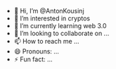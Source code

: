 - 👋 Hi, I’m @AntonKousinj
- 👀 I’m interested in cryptos
- 🌱 I’m currently learning web 3.0
- 💞️ I’m looking to collaborate on ...
- 📫 How to reach me ...
- 😄 Pronouns: ...
- ⚡ Fun fact: ...

<!---
AntonKousinj/AntonKousinj is a ✨ special ✨ repository because its `README.md` (this file) appears on your GitHub profile.
You can click the Preview link to take a look at your changes.
--->

